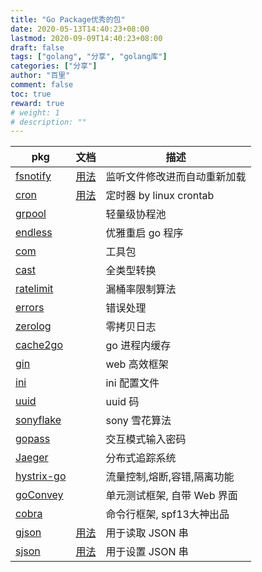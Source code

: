 ```yaml
---
title: "Go Package优秀的包"
date: 2020-05-13T14:40:23+08:00
lastmod: 2020-09-09T14:40:23+08:00
draft: false
tags: ["golang", "分享", "golang库"]
categories: ["分享"]
author: "百里"
comment: false
toc: true
reward: true
# weight: 1
# description: ""
---
```


| pkg | 文档 | 描述 |
| -------| ------ |------ |
| [fsnotify](https://github.com/fsnotify/fsnotify) | [用法](https://segmentfault.com/a/1190000021632889) | 监听文件修改进而自动重新加载|
| [cron](https://github.com/robfig/cron) | [用法](https://godoc.org/github.com/robfig/cron) | 定时器 by linux crontab|
| [grpool](https://github.com/ivpusic/grpool) |  | 轻量级协程池 |
|[endless](https://github.com/fvbock/endless)||优雅重启 go 程序|
|[com](https://github.com/unknwon/com)||工具包|
|[cast](https://github.com/spf13/cast)||全类型转换|
|[ratelimit](https://github.com/uber-go/ratelimit)||漏桶率限制算法|
|[errors](https://github.com/pkg/errors)||错误处理|
|[zerolog](https://github.com/rs/zerolog)||零拷贝日志|
|[cache2go](https://github.com/muesli/cache2go)||go 进程内缓存|
|[gin](https://github.com/gin-gonic/gin)||web 高效框架|
|[ini](https://github.com/go-ini/ini)||ini 配置文件|
|[uuid](http://github.com/satori/go.uuid)||uuid 码|
|[sonyflake](https://github.com/sony/sonyflake)||sony 雪花算法|
|[gopass](https://github.com/howeyc/gopass)||交互模式输入密码|
|[Jaeger](https://github.com/jaegertracing/jaeger)||分布式追踪系统|
|[hystrix-go](https://github.com/afex/hystrix-go)||流量控制,熔断,容错,隔离功能|
|[goConvey](https://github.com/smartystreets/goconvey)||单元测试框架, 自带 Web 界面|
|[cobra](https://github.com/spf13/cobra)||命令行框架, spf13大神出品|
|[gjson](https://github.com/tidwall/gjson)|[用法](https://darjun.github.io/2020/03/22/godailylib/gjson/)|用于读取 JSON 串|
|[sjson](https://github.com/tidwall/sjson)|[用法](https://darjun.github.io/2020/03/24/godailylib/sjson/)|用于设置 JSON 串|

